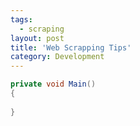 ```yaml
---
tags:
  - scraping
layout: post
title: 'Web Scrapping Tips'
category: Development
---
```

```csharp
private void Main()
{
	
}
```
